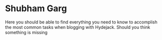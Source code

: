 # Shubham Garg
Here you should be able to find everything you need to know to accomplish the most common tasks when blogging with Hydejack.
Should you think something is missing